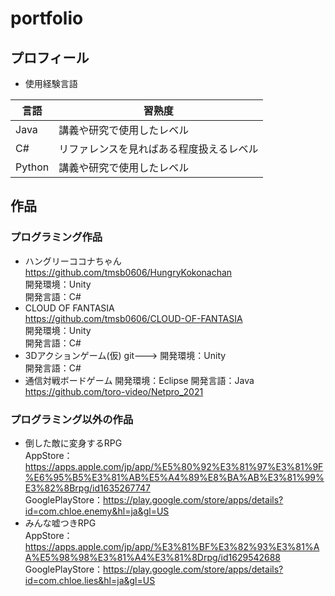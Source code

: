 # portfolio
## プロフィール
- 使用経験言語 <br>

| 言語 | 習熟度|
| ---- | ---- |
| Java | 講義や研究で使用したレベル |
| C# | リファレンスを見ればある程度扱えるレベル |
| Python | 講義や研究で使用したレベル |
## 作品
### プログラミング作品
- ハングリーココナちゃん <br>
https://github.com/tmsb0606/HungryKokonachan <br>
開発環境：Unity <br>
開発言語：C# <br>
- CLOUD OF FANTASIA <br>
https://github.com/tmsb0606/CLOUD-OF-FANTASIA <br>
開発環境：Unity <br>
開発言語：C# <br>
- 3Dアクションゲーム(仮)
git--->
開発環境：Unity <br>
開発言語：C# <br>
- 通信対戦ボードゲーム
開発環境：Eclipse
開発言語：Java
https://github.com/toro-video/Netpro_2021
### プログラミング以外の作品
- 倒した敵に変身するRPG <br>
AppStore：https://apps.apple.com/jp/app/%E5%80%92%E3%81%97%E3%81%9F%E6%95%B5%E3%81%AB%E5%A4%89%E8%BA%AB%E3%81%99%E3%82%8Brpg/id1635267747 <br>
GooglePlayStore：https://play.google.com/store/apps/details?id=com.chloe.enemy&hl=ja&gl=US <br>
- みんな嘘つきRPG <br>
AppStore：https://apps.apple.com/jp/app/%E3%81%BF%E3%82%93%E3%81%AA%E5%98%98%E3%81%A4%E3%81%8Drpg/id1629542688 <br>
GooglePlayStore：https://play.google.com/store/apps/details?id=com.chloe.lies&hl=ja&gl=US <br>

